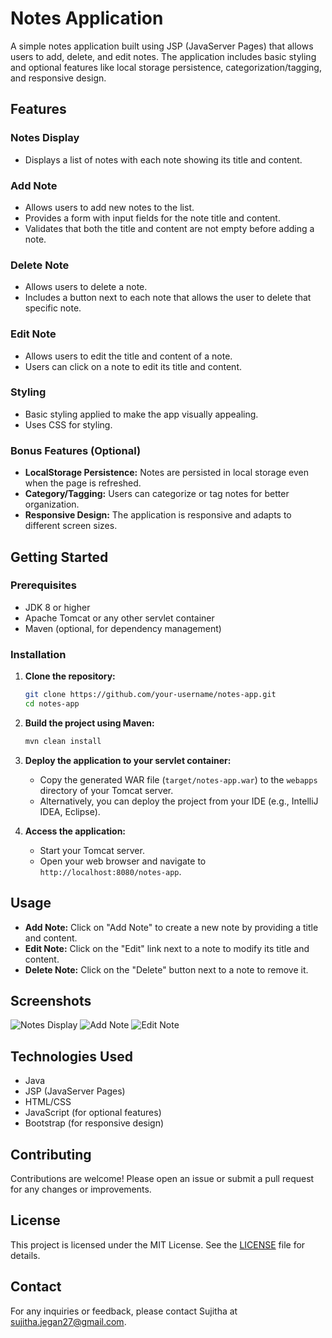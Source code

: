 # Notes Application

A simple notes application built using JSP (JavaServer Pages) that allows users to add, delete, and edit notes. The application includes basic styling and optional features like local storage persistence, categorization/tagging, and responsive design.

## Features

### Notes Display
- Displays a list of notes with each note showing its title and content.

### Add Note
- Allows users to add new notes to the list.
- Provides a form with input fields for the note title and content.
- Validates that both the title and content are not empty before adding a note.

### Delete Note
- Allows users to delete a note.
- Includes a button next to each note that allows the user to delete that specific note.

### Edit Note
- Allows users to edit the title and content of a note.
- Users can click on a note to edit its title and content.

### Styling
- Basic styling applied to make the app visually appealing.
- Uses CSS for styling.

### Bonus Features (Optional)
- **LocalStorage Persistence:** Notes are persisted in local storage even when the page is refreshed.
- **Category/Tagging:** Users can categorize or tag notes for better organization.
- **Responsive Design:** The application is responsive and adapts to different screen sizes.

## Getting Started

### Prerequisites
- JDK 8 or higher
- Apache Tomcat or any other servlet container
- Maven (optional, for dependency management)

### Installation

1. **Clone the repository:**
    ```bash
    git clone https://github.com/your-username/notes-app.git
    cd notes-app
    ```

2. **Build the project using Maven:**
    ```bash
    mvn clean install
    ```

3. **Deploy the application to your servlet container:**
    - Copy the generated WAR file (`target/notes-app.war`) to the `webapps` directory of your Tomcat server.
    - Alternatively, you can deploy the project from your IDE (e.g., IntelliJ IDEA, Eclipse).

4. **Access the application:**
    - Start your Tomcat server.
    - Open your web browser and navigate to `http://localhost:8080/notes-app`.

## Usage

- **Add Note:** Click on "Add Note" to create a new note by providing a title and content.
- **Edit Note:** Click on the "Edit" link next to a note to modify its title and content.
- **Delete Note:** Click on the "Delete" button next to a note to remove it.

## Screenshots

![Notes Display](screenshots/notes_display.png)
![Add Note](screenshots/add_note.png)
![Edit Note](screenshots/edit_note.png)

## Technologies Used

- Java
- JSP (JavaServer Pages)
- HTML/CSS
- JavaScript (for optional features)
- Bootstrap (for responsive design)

## Contributing

Contributions are welcome! Please open an issue or submit a pull request for any changes or improvements.

## License

This project is licensed under the MIT License. See the [LICENSE](LICENSE) file for details.

## Contact

For any inquiries or feedback, please contact Sujitha at sujitha.jegan27@gmail.com.

